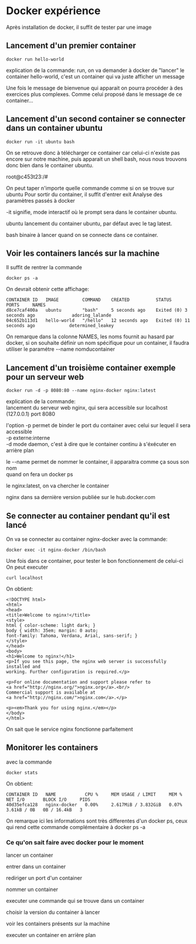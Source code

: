 # Docker expérience

Après installation de docker, il suffit de tester par une image 

## Lancement d'un premier container
```
docker run hello-world
```
explication de la commande:
run, on va demander à docker de "lancer" le container hello-world,
c'est un container qui va juste afficher un message

Une fois le message de bienvenue qui apparait on pourra procéder
à des exercices plus complexes. Comme celui proposé dans le message
de ce container...

## Lancement d'un second container se connecter dans un container ubuntu
```
docker run -it ubuntu bash
```
On se retrouve donc à télécharger ce container car celui-ci n'existe pas encore 
sur notre machine, puis apparait un shell bash, nous nous trouvons donc bien
dans le container ubuntu. 

root@c453t23:/#  

On peut taper n'importe quelle commande comme si on se trouve sur ubuntu
Pour sortir du container, il suffit d'entrer exit
Analyse des paramètres passés à docker

-it signifie, mode interactif où le prompt sera dans le container ubuntu. 

ubuntu lancement du container ubuntu, par défaut avec le tag latest. 

bash binaire à lancer quand on se connecte dans ce container. 

## Voir les containers lancés sur la machine
Il suffit de rentrer la commande 
```
docker ps -a
```
On devrait obtenir cette affichage:
```
CONTAINER ID   IMAGE         COMMAND    CREATED          STATUS                      PORTS     NAMES
d8ce7caf400a   ubuntu        "bash"     5 seconds ago    Exited (0) 3 seconds ago              adoring_lalande
04c652b113d1   hello-world   "/hello"   12 seconds ago   Exited (0) 11 seconds ago             determined_leakey
```
On remarque dans la colonne NAMES, les noms fournit au hasard par docker, si on souhaite définir un nom spécifique
pour un container, il faudra utiliser le paramétre --name nomducontainer


## Lancement d'un troisième container exemple pour un serveur web
```
docker run -d -p 8080:80 --name nginx-docker nginx:latest
```
explication de la commande:  
lancement du serveur web nginx, qui sera accessible sur localhost (127.0.0.1) port 8080

l'option -p permet de binder le port du container avec celui sur lequel il sera accessible  
-p externe:interne  
-d mode daemon, c'est à dire que le container continu à s'éxécuter en arrière plan  


le --name permet de nommer le container, il apparaitra comme ça sous son nom  
quand on fera un docker ps

le nginx:latest, on va chercher le container 

nginx dans sa dernière version publiée sur le hub.docker.com

## Se connecter au container pendant qu'il est lancé
On va se connecter au container nginx-docker avec la commande:
```
docker exec -it nginx-docker /bin/bash
```
Une fois dans ce container, pour tester le bon fonctionnement de celui-ci
On peut executer
```
curl localhost
```
On obtient:
```
<!DOCTYPE html>
<html>
<head>
<title>Welcome to nginx!</title>
<style>
html { color-scheme: light dark; }
body { width: 35em; margin: 0 auto;
font-family: Tahoma, Verdana, Arial, sans-serif; }
</style>
</head>
<body>
<h1>Welcome to nginx!</h1>
<p>If you see this page, the nginx web server is successfully installed and
working. Further configuration is required.</p>

<p>For online documentation and support please refer to
<a href="http://nginx.org/">nginx.org</a>.<br/>
Commercial support is available at
<a href="http://nginx.com/">nginx.com</a>.</p>

<p><em>Thank you for using nginx.</em></p>
</body>
</html>
```
On sait que le service nginx fonctionne parfaitement

## Monitorer les containers
avec la commande
```
docker stats
```
On obtient:
```
CONTAINER ID   NAME           CPU %     MEM USAGE / LIMIT     MEM %     NET I/O       BLOCK I/O     PIDS
40d35efca128   nginx-docker   0.00%     2.617MiB / 3.832GiB   0.07%     3.61kB / 0B   0B / 16.4kB   3
```
On remarque ici les informations sont très differentes d'un docker ps, ceux qui rend cette commande complémentaire à docker ps -a

### Ce qu'on sait faire avec docker pour le moment

lancer un container

entrer dans un container

rediriger un port d'un container

nommer un container

executer une commande qui se trouve dans un container

choisir la version du container à lancer

voir les containers présents sur la machine

executer un container en arrière plan
